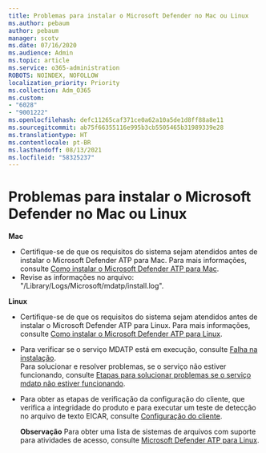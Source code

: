 ```yaml
---
title: Problemas para instalar o Microsoft Defender no Mac ou Linux
ms.author: pebaum
author: pebaum
manager: scotv
ms.date: 07/16/2020
ms.audience: Admin
ms.topic: article
ms.service: o365-administration
ROBOTS: NOINDEX, NOFOLLOW
localization_priority: Priority
ms.collection: Adm_O365
ms.custom:
- "6028"
- "9001222"
ms.openlocfilehash: defc11265caf371ce0a62a10a5de1d8ff88a8e11
ms.sourcegitcommit: ab75f66355116e995b3cb5505465b31989339e28
ms.translationtype: HT
ms.contentlocale: pt-BR
ms.lasthandoff: 08/13/2021
ms.locfileid: "58325237"
---
```

# <a name="issues-installing-microsoft-defender-on-mac-or-linux"></a>Problemas para instalar o Microsoft Defender no Mac ou Linux

**Mac**

- Certifique-se de que os requisitos do sistema sejam atendidos antes de instalar o Microsoft Defender ATP para Mac. Para mais informações, consulte [Como instalar o Microsoft Defender ATP para Mac](https://docs.microsoft.com/windows/security/threat-protection/microsoft-defender-atp/microsoft-defender-atp-mac#how-to-install-microsoft-defender-atp-for-mac).  
- Revise as informações no arquivo: "/Library/Logs/Microsoft/mdatp/install.log".

**Linux**

- Certifique-se de que os requisitos do sistema sejam atendidos antes de instalar o Microsoft Defender ATP para Linux. Para mais informações, consulte [Como instalar o Microsoft Defender ATP para Linux](https://docs.microsoft.com/windows/security/threat-protection/microsoft-defender-atp/microsoft-defender-atp-linux#system-requirements). 
- Para verificar se o serviço MDATP está em execução, consulte [Falha na instalação](https://docs.microsoft.com/windows/security/threat-protection/microsoft-defender-atp/linux-support-install#installation-failed).  
    Para solucionar e resolver problemas, se o serviço não estiver funcionando, consulte [Etapas para solucionar problemas se o serviço mdatp não estiver funcionando](https://docs.microsoft.com/windows/security/threat-protection/microsoft-defender-atp/linux-support-install#steps-to-troubleshoot-if-mdatp-service-isnt-running).
- Para obter as etapas de verificação da configuração do cliente, que verifica a integridade do produto e para executar um teste de detecção no arquivo de texto EICAR, consulte [Configuração do cliente](https://docs.microsoft.com/windows/security/threat-protection/microsoft-defender-atp/linux-install-manually#client-configuration).  

    **Observação** Para obter uma lista de sistemas de arquivos com suporte para atividades de acesso, consulte [Microsoft Defender ATP para Linux](https://docs.microsoft.com/windows/security/threat-protection/microsoft-defender-atp/microsoft-defender-atp-linux#system-requirements).